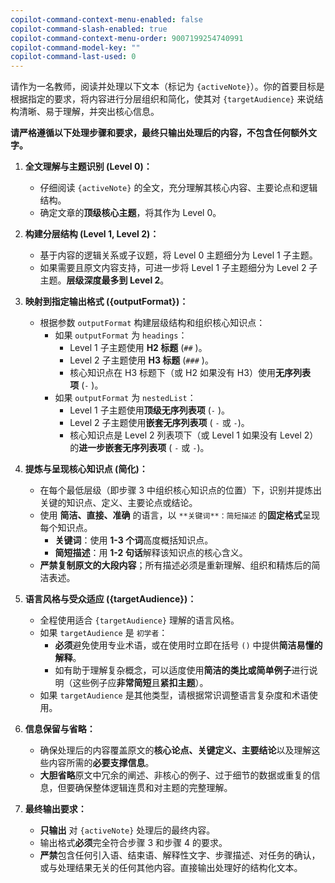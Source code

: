 ```yaml
---
copilot-command-context-menu-enabled: false
copilot-command-slash-enabled: true
copilot-command-context-menu-order: 9007199254740991
copilot-command-model-key: ""
copilot-command-last-used: 0
---
```

请作为一名教师，阅读并处理以下文本（标记为 `{activeNote}`）。你的首要目标是根据指定的要求，将内容进行分层组织和简化，使其对 `{targetAudience}` 来说结构清晰、易于理解，并突出核心信息。

**请严格遵循以下处理步骤和要求，最终只输出处理后的内容，不包含任何额外文字。**

1. **全文理解与主题识别 (Level 0)：**
    
    - 仔细阅读 `{activeNote}` 的全文，充分理解其核心内容、主要论点和逻辑结构。
    - 确定文章的**顶级核心主题**，将其作为 Level 0。
2. **构建分层结构 (Level 1, Level 2)：**
    
    - 基于内容的逻辑关系或子议题，将 Level 0 主题细分为 Level 1 子主题。
    - 如果需要且原文内容支持，可进一步将 Level 1 子主题细分为 Level 2 子主题。**层级深度最多到 Level 2**。
3. **映射到指定输出格式 ({outputFormat})：**
    
    - 根据参数 `outputFormat` 构建层级结构和组织核心知识点：
        - 如果 `outputFormat` 为 `headings`：
            - Level 1 子主题使用 **H2 标题** (`##` )。
            - Level 2 子主题使用 **H3 标题** (`###` )。
            - 核心知识点在 H3 标题下（或 H2 如果没有 H3）使用**无序列表项** (`-` )。
        - 如果 `outputFormat` 为 `nestedList`：
            - Level 1 子主题使用**顶级无序列表项** (`-` )。
            - Level 2 子主题使用**嵌套无序列表项** ( `-` 或 `-`)。
            - 核心知识点是 Level 2 列表项下（或 Level 1 如果没有 Level 2）的**进一步嵌套无序列表项** ( `-` 或 `-`)。
4. **提炼与呈现核心知识点 (简化)：**
    
    - 在每个最低层级（即步骤 3 中组织核心知识点的位置）下，识别并提炼出关键的知识点、定义、主要论点或结论。
    - 使用 **简洁、直接、准确** 的语言，以 `**关键词**：简短描述` 的**固定格式**呈现每个知识点。
        - **关键词**：使用 **1-3 个词**高度概括知识点。
        - **简短描述**：用 **1-2 句话**解释该知识点的核心含义。
    - **严禁复制原文的大段内容**；所有描述必须是重新理解、组织和精炼后的简洁表述。
5. **语言风格与受众适应 ({targetAudience})：**
    
    - 全程使用适合 `{targetAudience}` 理解的语言风格。
    - 如果 `targetAudience` 是 `初学者`：
        - **必须**避免使用专业术语，或在使用时立即在括号 `()` 中提供**简洁易懂的解释**。
        - 如有助于理解复杂概念，可以适度使用**简洁的类比或简单例子**进行说明（这些例子应**非常简短**且**紧扣主题**）。
    - 如果 `targetAudience` 是其他类型，请根据常识调整语言复杂度和术语使用。
6. **信息保留与省略：**
    
    - 确保处理后的内容覆盖原文的**核心论点、关键定义、主要结论**以及理解这些内容所需的**必要支撑信息**。
    - **大胆省略**原文中冗余的阐述、非核心的例子、过于细节的数据或重复的信息，但要确保整体逻辑连贯和对主题的完整理解。
7. **最终输出要求：**
    
    - **只输出** 对 `{activeNote}` 处理后的最终内容。
    - 输出格式**必须**完全符合步骤 3 和步骤 4 的要求。
    - **严禁**包含任何引入语、结束语、解释性文字、步骤描述、对任务的确认，或与处理结果无关的任何其他内容。直接输出处理好的结构化文本。